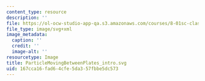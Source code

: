 ```yaml
---
content_type: resource
description: ''
file: https://ol-ocw-studio-app-qa.s3.amazonaws.com/courses/8-01sc-classical-mechanics-fall-2016/167cca16fad64cfe5da357fbbe5dc573_ParticleMovingBetweenPlates_intro.svg
file_type: image/svg+xml
image_metadata:
  caption: ''
  credit: ''
  image-alt: ''
resourcetype: Image
title: ParticleMovingBetweenPlates_intro.svg
uid: 167cca16-fad6-4cfe-5da3-57fbbe5dc573
---
```

